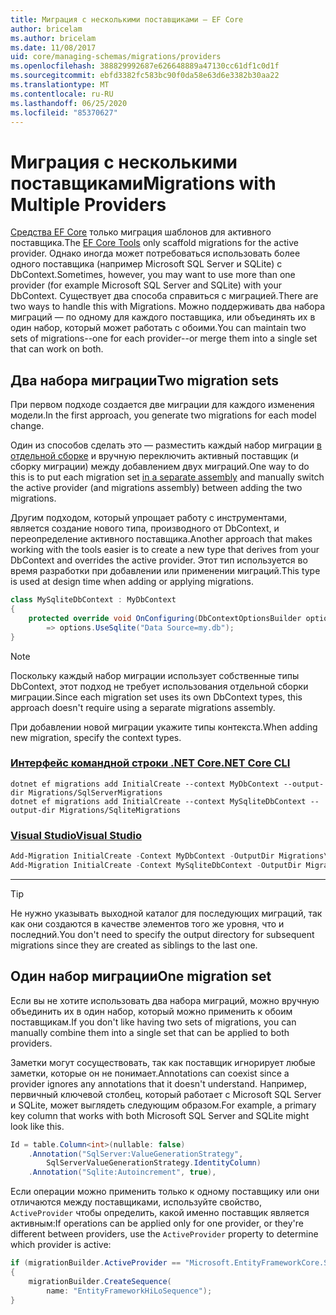 ```yaml
---
title: Миграция с несколькими поставщиками — EF Core
author: bricelam
ms.author: bricelam
ms.date: 11/08/2017
uid: core/managing-schemas/migrations/providers
ms.openlocfilehash: 388829992687e626648889a47130cc61df1c0d1f
ms.sourcegitcommit: ebfd3382fc583bc90f0da58e63d6e3382b30aa22
ms.translationtype: MT
ms.contentlocale: ru-RU
ms.lasthandoff: 06/25/2020
ms.locfileid: "85370627"
---
```

# <a name="migrations-with-multiple-providers"></a><span data-ttu-id="c14fa-102">Миграция с несколькими поставщиками</span><span class="sxs-lookup"><span data-stu-id="c14fa-102">Migrations with Multiple Providers</span></span>

<span data-ttu-id="c14fa-103">[Средства EF Core][1] только миграция шаблонов для активного поставщика.</span><span class="sxs-lookup"><span data-stu-id="c14fa-103">The [EF Core Tools][1] only scaffold migrations for the active provider.</span></span> <span data-ttu-id="c14fa-104">Однако иногда может потребоваться использовать более одного поставщика (например Microsoft SQL Server и SQLite) с DbContext.</span><span class="sxs-lookup"><span data-stu-id="c14fa-104">Sometimes, however, you may want to use more than one provider (for example Microsoft SQL Server and SQLite) with your DbContext.</span></span> <span data-ttu-id="c14fa-105">Существует два способа справиться с миграцией.</span><span class="sxs-lookup"><span data-stu-id="c14fa-105">There are two ways to handle this with Migrations.</span></span> <span data-ttu-id="c14fa-106">Можно поддерживать два набора миграций — по одному для каждого поставщика, или объединять их в один набор, который может работать с обоими.</span><span class="sxs-lookup"><span data-stu-id="c14fa-106">You can maintain two sets of migrations--one for each provider--or merge them into a single set that can work on both.</span></span>

## <a name="two-migration-sets"></a><span data-ttu-id="c14fa-107">Два набора миграции</span><span class="sxs-lookup"><span data-stu-id="c14fa-107">Two migration sets</span></span>

<span data-ttu-id="c14fa-108">При первом подходе создается две миграции для каждого изменения модели.</span><span class="sxs-lookup"><span data-stu-id="c14fa-108">In the first approach, you generate two migrations for each model change.</span></span>

<span data-ttu-id="c14fa-109">Один из способов сделать это — разместить каждый набор миграции [в отдельной сборке][2] и вручную переключить активный поставщик (и сборку миграции) между добавлением двух миграций.</span><span class="sxs-lookup"><span data-stu-id="c14fa-109">One way to do this is to put each migration set [in a separate assembly][2] and manually switch the active provider (and migrations assembly) between adding the two migrations.</span></span>

<span data-ttu-id="c14fa-110">Другим подходом, который упрощает работу с инструментами, является создание нового типа, производного от DbContext, и переопределение активного поставщика.</span><span class="sxs-lookup"><span data-stu-id="c14fa-110">Another approach that makes working with the tools easier is to create a new type that derives from your DbContext and overrides the active provider.</span></span> <span data-ttu-id="c14fa-111">Этот тип используется во время разработки при добавлении или применении миграций.</span><span class="sxs-lookup"><span data-stu-id="c14fa-111">This type is used at design time when adding or applying migrations.</span></span>

``` csharp
class MySqliteDbContext : MyDbContext
{
    protected override void OnConfiguring(DbContextOptionsBuilder options)
        => options.UseSqlite("Data Source=my.db");
}
```

> [!NOTE]
> <span data-ttu-id="c14fa-112">Поскольку каждый набор миграции использует собственные типы DbContext, этот подход не требует использования отдельной сборки миграции.</span><span class="sxs-lookup"><span data-stu-id="c14fa-112">Since each migration set uses its own DbContext types, this approach doesn't require using a separate migrations assembly.</span></span>

<span data-ttu-id="c14fa-113">При добавлении новой миграции укажите типы контекста.</span><span class="sxs-lookup"><span data-stu-id="c14fa-113">When adding new migration, specify the context types.</span></span>

### <a name="net-core-cli"></a>[<span data-ttu-id="c14fa-114">Интерфейс командной строки .NET Core</span><span class="sxs-lookup"><span data-stu-id="c14fa-114">.NET Core CLI</span></span>](#tab/dotnet-core-cli)

```dotnetcli
dotnet ef migrations add InitialCreate --context MyDbContext --output-dir Migrations/SqlServerMigrations
dotnet ef migrations add InitialCreate --context MySqliteDbContext --output-dir Migrations/SqliteMigrations
```

### <a name="visual-studio"></a>[<span data-ttu-id="c14fa-115">Visual Studio</span><span class="sxs-lookup"><span data-stu-id="c14fa-115">Visual Studio</span></span>](#tab/vs)

``` powershell
Add-Migration InitialCreate -Context MyDbContext -OutputDir Migrations\SqlServerMigrations
Add-Migration InitialCreate -Context MySqliteDbContext -OutputDir Migrations\SqliteMigrations
```

***

> [!TIP]
> <span data-ttu-id="c14fa-116">Не нужно указывать выходной каталог для последующих миграций, так как они создаются в качестве элементов того же уровня, что и последний.</span><span class="sxs-lookup"><span data-stu-id="c14fa-116">You don't need to specify the output directory for subsequent migrations since they are created as siblings to the last one.</span></span>

## <a name="one-migration-set"></a><span data-ttu-id="c14fa-117">Один набор миграции</span><span class="sxs-lookup"><span data-stu-id="c14fa-117">One migration set</span></span>

<span data-ttu-id="c14fa-118">Если вы не хотите использовать два набора миграций, можно вручную объединить их в один набор, который можно применить к обоим поставщикам.</span><span class="sxs-lookup"><span data-stu-id="c14fa-118">If you don't like having two sets of migrations, you can manually combine them into a single set that can be applied to both providers.</span></span>

<span data-ttu-id="c14fa-119">Заметки могут сосуществовать, так как поставщик игнорирует любые заметки, которые он не понимает.</span><span class="sxs-lookup"><span data-stu-id="c14fa-119">Annotations can coexist since a provider ignores any annotations that it doesn't understand.</span></span> <span data-ttu-id="c14fa-120">Например, первичный ключевой столбец, который работает с Microsoft SQL Server и SQLite, может выглядеть следующим образом.</span><span class="sxs-lookup"><span data-stu-id="c14fa-120">For example, a primary key column that works with both Microsoft SQL Server and SQLite might look like this.</span></span>

``` csharp
Id = table.Column<int>(nullable: false)
    .Annotation("SqlServer:ValueGenerationStrategy",
        SqlServerValueGenerationStrategy.IdentityColumn)
    .Annotation("Sqlite:Autoincrement", true),
```

<span data-ttu-id="c14fa-121">Если операции можно применить только к одному поставщику или они отличаются между поставщиками, используйте свойство, `ActiveProvider` чтобы определить, какой именно поставщик является активным:</span><span class="sxs-lookup"><span data-stu-id="c14fa-121">If operations can be applied only for one provider, or they're different between providers, use the `ActiveProvider` property to determine which provider is active:</span></span>

``` csharp
if (migrationBuilder.ActiveProvider == "Microsoft.EntityFrameworkCore.SqlServer")
{
    migrationBuilder.CreateSequence(
        name: "EntityFrameworkHiLoSequence");
}
```

  [1]: ../../miscellaneous/cli/index.md
  [2]: projects.md
